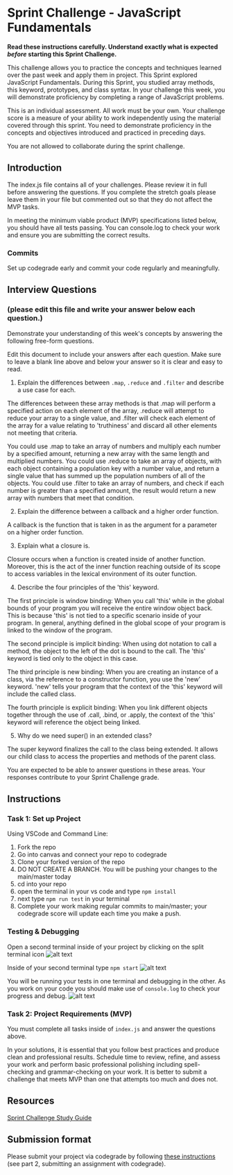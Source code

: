 # Sprint Challenge - JavaScript Fundamentals

**Read these instructions carefully. Understand exactly what is expected _before_ starting this Sprint Challenge.**

This challenge allows you to practice the concepts and techniques learned over the past week and apply them in project. This Sprint explored JavaScript Fundamentals. During this Sprint, you studied array methods, this keyword, prototypes, and class syntax. In your challenge this week, you will demonstrate proficiency by completing a range of JavaScript problems.

This is an individual assessment. All work must be your own. Your challenge score is a measure of your ability to work independently using the material covered through this sprint. You need to demonstrate proficiency in the concepts and objectives introduced and practiced in preceding days.

You are not allowed to collaborate during the sprint challenge. 

## Introduction

The index.js file contains all of your challenges. Please review it in full before answering the questions. If you complete the stretch goals please leave them in your file but commented out so that they do not affect the MVP tasks. 

In meeting the minimum viable product (MVP) specifications listed below, you should have all tests passing. You can console.log to check your work and ensure you are submitting the correct results. 

### Commits

Set up codegrade early and commit your code regularly and meaningfully. 

## Interview Questions
### (please edit this file and write your answer below each question.)
Demonstrate your understanding of this week's concepts by answering the following free-form questions.

Edit this document to include your answers after each question. Make sure to leave a blank line above and below your answer so it is clear and easy to read.

1. Explain the differences between `.map`, `.reduce` and `.filter` and describe a use case for each. 

The differences between these array methods is that .map will perform a specified action on each element of the array, .reduce will
attempt to reduce your array to a single value, and .filter will check each element of the array for a value relating to 'truthiness' and discard all other elements not meeting that criteria.

You could use .map to take an array of numbers and multiply each number by a specified amount, returning a new array with the same length and multiplied numbers. You could use .reduce to take an array of objects, with each object containing a population key with a number value, and return a single value that has summed up the population numbers of all of the objects. You could use .filter to take an array of numbers, and check if each number is greater than a specified amount, the result would return a new array with numbers that meet that condition. 

2. Explain the difference between a callback and a higher order function.

A callback is the function that is taken in as the argument for a parameter on a higher order function. 

3. Explain what a closure is.

Closure occurs when a function is created inside of another function. Moreover, this is the act of the inner function reaching outside of its scope to access variables in the lexical environment of its outer function. 

4. Describe the four principles of the 'this' keyword.

The first principle is window binding: When you call 'this' while in the global bounds of your program you will receive the entire window object back. This is because 'this' is not tied to a specific scenario inside of your program. In general, anything defined in the global scope of your program is linked to the window of the program.

The second principle is implicit binding: When using dot notation to call a method, the object to the left of the dot is bound to the call. The 'this' keyword is tied only to the object in this case.

The third principle is new binding: When you are creating an instance of a class, via the reference to a constructor function, you use the 'new' keyword. 'new' tells your program that the context of the 'this' keyword will include the called class.

The fourth principle is explicit binding: When you link different objects together through the use of .call, .bind, or .apply, the context of the 'this' keyword will reference the object being linked. 

5. Why do we need super() in an extended class?

The super keyword finalizes the call to the class being extended. It allows our child class to access the properties and methods of the parent class.

You are expected to be able to answer questions in these areas. Your responses contribute to your Sprint Challenge grade. 

## Instructions

### Task 1: Set up Project

Using VSCode and Command Line:


1. Fork the repo
2. Go into canvas and connect your repo to codegrade
3. Clone your forked version of the repo
4. DO NOT CREATE A BRANCH. You will be pushing your changes to the main/master today
5. cd into your repo
6. open the terminal in your vs code and type `npm install`
7. next type `npm run test` in your terminal
8. Complete your work making regular commits to main/master; your codegrade score will update each time you make a push.


### Testing & Debugging

Open a second terminal inside of your project by clicking on the split terminal icon
![alt text](assets/split_terminal.png "Split Terminal")

Inside of your second terminal type `npm start` 
![alt text](assets/npm_start.png "type npm start")

You will be running your tests in one terminal and debugging in the other. As you work on your code you should make use of `console.log` to check your progress and debug.
![alt text](assets/tests_debug_terminal_final.png "your terminal should look like this")

### Task 2: Project Requirements (MVP)

You must complete all tasks inside of `index.js` and answer the questions above.

In your solutions, it is essential that you follow best practices and produce clean and professional results. Schedule time to review, refine, and assess your work and perform basic professional polishing including spell-checking and grammar-checking on your work. It is better to submit a challenge that meets MVP than one that attempts too much and does not.

## Resources
 
 [Sprint Challenge Study Guide](https://www.notion.so/bloomtech/Unit-1-Sprint-3-Study-Guide-033a9a00659a4ef98c12eb97e49a6110)

## Submission format

Please submit your project via codegrade by following [these instructions](https://bloomtech.notion.site/bloomtech/BloomTech-Git-Flow-Step-by-step-269f68ae3bf64eb689a8328715a179f9) (see part 2, submitting an assignment with codegrade).
